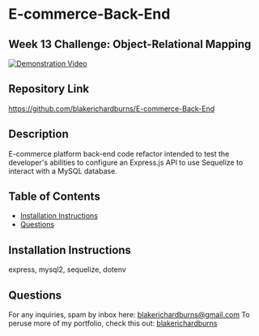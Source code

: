 # E-commerce-Back-End
## Week 13 Challenge: Object-Relational Mapping

[![Demonstration Video](https://img.youtube.com/vi/n3FRJjvBgUg/maxresdefault.jpg)](https://youtu.be/n3FRJjvBgUg)

## Repository Link
https://github.com/blakerichardburns/E-commerce-Back-End

## Description
E-commerce platform back-end code refactor intended to test the developer's abilities to configure an Express.js API to use Sequelize to interact with a MySQL database.

 ## Table of Contents
  * [Installation Instructions](#installation-instructions)
  * [Questions](#questions)
  ## Installation Instructions
  express, mysql2, sequelize, dotenv
  ## Questions
  For any inquiries, spam by inbox here: blakerichardburns@gmail.com
  To peruse more of my portfolio, check this out: [blakerichardburns](https://github.com/blakerichardburns)